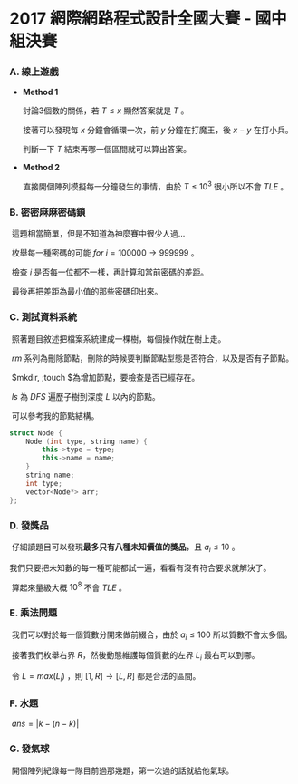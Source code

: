 # **2017 網際網路程式設計全國⼤賽 - 國中組決賽**

### A. 線上遊戲

* **Method 1**

  討論3個數的關係，若 $T \leq x$ 顯然答案就是 $T$ 。

  接著可以發現每 $x$ 分鐘會循環一次，前 $y$ 分鐘在打魔王，後 $x - y$ 在打小兵。

  判斷一下 $T$ 結束再哪一個區間就可以算出答案。

* **Method 2**

  直接開個陣列模擬每一分鐘發生的事情，由於 $T \leq 10^3$ 很小所以不會 $TLE$ 。




### B. 密密⿇⿇密碼鎖

​	這題相當簡單，但是不知道為神麼賽中很少人過...

​	枚舉每一種密碼的可能 $for\;i = 100000 \rightarrow 999999$ 。

​	檢查 $i$ 是否每一位都不一樣，再計算和當前密碼的差距。

​	最後再把差距為最小值的那些密碼印出來。



### C. 測試資料系統

​	照著題目敘述把檔案系統建成一棵樹，每個操作就在樹上走。

​	 $rm$ 系列為刪除節點，刪除的時候要判斷節點型態是否符合，以及是否有子節點。

​	$mkdir, \;touch $為增加節點，要檢查是否已經存在。

​	$ls$ 為 $DFS$ 遍歷子樹到深度 $L$ 以內的節點。

​	可以參考我的節點結構。

```c++
struct Node {
    Node (int type, string name) {
        this->type = type;
        this->name = name;
    }
    string name;
    int type;
    vector<Node*> arr;
};
```



### D. 發獎品

​	仔細讀題目可以發現**最多只有⼋種未知價值的獎品**，且 $a_{i} \leq 10$ 。

​	我們只要把未知數的每一種可能都試一遍，看看有沒有符合要求就解決了。

​	算起來量級大概 $10 ^ 8$ 不會 $TLE$ 。



### E. 乘法問題

​	我們可以對於每一個質數分開來做前綴合，由於 $a_{i} \le 100$ 所以質數不會太多個。

​	接著我們枚舉右界 $R$，然後動態維護每個質數的左界 $L_i$ 最右可以到哪。

​	令 $L = max(L_i)$ ，則 $[1, R] \rightarrow [L, R]$ 都是合法的區間。



### F. ⽔題

​	$ans = \left | k - (n-k) \right |$



### G. 發氣球

​	開個陣列紀錄每一隊目前過那幾題，第一次過的話就給他氣球。
